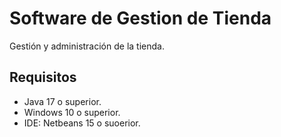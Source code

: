 # Software de Gestion de Tienda
Gestión y administración de la tienda.

## Requisitos
* Java 17 o superior.
* Windows 10 o superior.
* IDE: Netbeans 15 o suoerior. 

